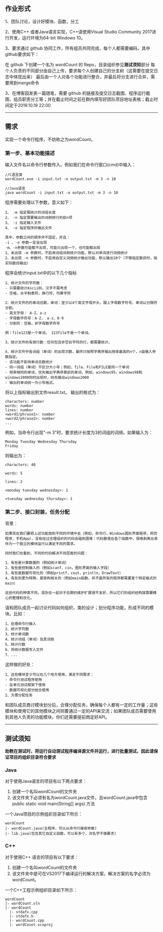 ## 作业形式
1、团队讨论，设计好模块、函数，分工

2、使用C++ 或者Java语言实现，C++请使用Visual Studio Community 2017进行开发，运行环境为64-bit Windows 10。

3、要求通过 github 协同工作，所有组员共同完成，每个人都需要编码，其中github要求如下：

在 github 下创建一个名为 wordCount 的 Repo，目录组织参见**测试须知**部分
每个人负责的不同部分由自己上传，要求每个人创建自己的分支树（这需要在提交日志中体现出来）
最后由一个人对各个功能进行整合，并最后将分支进行合并，需要用到merge命令

3、在博客园发表一篇随笔，需要 github 的链接及提交日志截图、程序运行截图、组员职责分工等；并在截止时间之前在群内填写好团队项目地址表格；截止时间定于2019.10.19 22:00

---
## 需求
实现一个命令行程序，不妨称之为wordCount。

### 第一步、基本功能描述

输入文件名以命令行参数传入。例如我们在命令行窗口(cmd)中输入：

```
//C语言类
wordCount.exe -i input.txt -o output.txt -m 3 -n 10

//Java语言
java wordCount -i input.txt -o output.txt -m 3 -n 10
```

程序需要处理以下参数，意义如下：

```
1、 -m 指定需统计的词组长度
2、 -n 指定需要输出的词频排行的前n项
3、 -i 指定输入文件
4、 -o 指定程序的输出文件

其中，参数之间的顺序并不固定，并且：
-i 、-o 参数一定会出现
-m、-n参数可能都不出现，可能只出现一个，也可能都出现
1、未出现 -m 参数时，不启用词组词频统计功能，默认对单词进行词频统计
2、未出现 -n 参数时，不启用自定义词频统计输出功能，默认输出10个（不够指定数目时，按实际数目输出）

```


程序会统计input.txt中的以下几个指标

```
1、统计文件的字符数：
- 只需要统计Ascii码，汉字不需考虑
- 空格，水平制表符，换行符，均算字符

2、统计文件的的单词总数，单词：至少以4个英文字母开头，跟上字母数字符号，单词以分隔符分割。
- 英文字母： A-Z，a-z
- 字母数字符号：A-Z， a-z，0-9
- 分割符：空格，非字母数字符号

例：file123是一个单词， 123file不是一个单词。

3、统计文件的有效行数：任何包含非空白字符的行，都需要统计。

4、统计文件中各词组（单词）的出现次数，最终只按照字典序输出频率最高的n个，n由输入参数指定。
- 该功能不影响单词总数统计
- 同一词组（单词）不区分大小写；例如，file、File和FILE是同一个单词
- 频率相同的单词，优先输出字典序靠前的单词，例如，windows95，windows98和windows2000同时出现时，则先输出windows2000
- 输出的单词统一为小写格式。
```

将以上指标输出到文件result.txt。
输出的格式为：

```
characters: number
words: number
lines: number
<word1/phrase1>: number
<word2/phrase2>: number
...
```

例如，当命令行出现"-m 3"时，要求统计长度为3的词组的词频。如果输入为：
```
Monday Tuesday Wednesday Thursday
Friday
```
则输出为：
```
characters: 40

words: 5

lines: 2

<monday tuesday wednesday>: 1

<tuesday wednesday thursday>: 1

```

### 第二步、接口封装，任务分配

背景：
```
如果现在我们要把上述功能放到不同的环境中去（例如，命令行，Windows图形界面程序，网页程序，手机App），没有经过合理组织的代码会碰到困难：代码散落在各个函数中，很难剥离出来作为一个独立的模块运行以满足不同的需求。

同时我们也看到，不同的代码解决不同层面的问题：

1、有些是计算数据的（例如统计单词）
2、有些是控制输入的（例如scanf，cin，图形界面的输入字段）
3、有些是数据可视化的（例如printf，cout，println，DrawText）
4、有些则更为特殊，是架构相关的（例如main函数，并不是所有的程序都需要某个特定格式的main）

这些代码的种类不同，混杂在一起对于后期的维护扩展很不友好，所以它们的组织结构就需要精心的整理和优化。
```

请和团队成员一起讨论代码如何组织，类的设计；划分程序功能，形成不同的模块。比如：
```
1、处理命令行输入
2、统计字符数
3、统计单词数
4、统计词组（单词）及其词频
5、统计行数
6、将统计数据写入文件
7、...
```

这样做的好处：
```
1、这些模块至少可以在几个地方使用，满足不同需求：
- 命令行测试程序使用
- 在单元测试框架下使用
- 数据可视化部分结合使用
2、方便分配任务
```

和团队成员商讨模块划分后，合理分配任务，确保每个人都有一定的工作量；这些模块和使用它的其他模块之间则要通过一定的API来交流；如果团队成员需要使用到其他人负责的功能模块，你们还需要提前商定好API。

---
## 测试须知

**助教在测试时，将运行自动测试程序编译源文件并运行，进行批量测试，因此请保证项目的组织目录符合要求**

### Java

对于使用Java语言的项目有以下两点要求：

1. 创建一个名叫wordCount的文件夹
2. 该文件夹下必须有名为wordCount.java文件，且wordCount.java中包含 public static void main(String[] args) 方法

一个Java项目的示例组织目录如下所示：

    wordCount
    |- wordCount.java(主程序，可以从命令行接收参数)
    |- lib.java(包含其它自定义函数，可以有多个，对名字不做要求)
    
### C++

对于使用C++ 语言的项目有以下要求：

1. 创建一个名叫wordCount的文件夹
2. 该文件夹中是可在VS2017下编译运行的解决方案，解决方案的名字必须为 wordCount。

一个C++工程示例组织目录如下所示：

    wordCount
    |- wordCount.sln
    |- wordCount
      |- stdafx.cpp
      |- stdafx.h
      |- wordCount.cpp
      |- wordCount.vcxproj